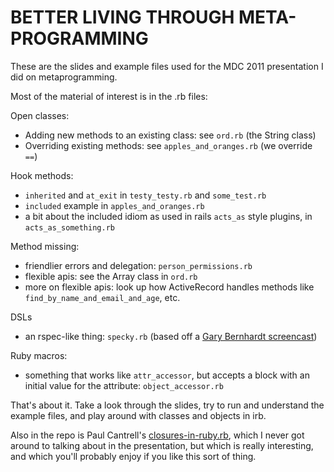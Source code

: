BETTER LIVING THROUGH META-PROGRAMMING
======================================

These are the slides and example files used for the MDC 2011
presentation I did on metaprogramming.

Most of the material of interest is in the .rb files:

Open classes:

 *  Adding new methods to an existing class: see `ord.rb` (the String class)
 *  Overriding existing methods: see `apples_and_oranges.rb` (we override `==`)

Hook methods:

*  `inherited` and `at_exit` in `testy_testy.rb` and `some_test.rb`
*  `included` example in `apples_and_oranges.rb`
*  a bit about the included idiom as used in rails `acts_as` style plugins, 
   in `acts_as_something.rb`

Method missing:

*  friendlier errors and delegation: `person_permissions.rb`
*  flexible apis: see the Array class in `ord.rb`
*  more on flexible apis: look up how ActiveRecord handles methods like
   `find_by_name_and_email_and_age`, etc.

DSLs

*  an rspec-like thing: `specky.rb` (based off a [Gary Bernhardt
   screencast](https://www.destroyallsoftware.com/screencasts/catalog/building-rspec-from-scratch))

Ruby macros:

*  something that works like `attr_accessor`, but accepts a block with an
   initial value for the attribute: `object_accessor.rb`

That's about it. Take a look through the slides, try to run and
understand the example files, and play around with classes and objects
in irb.

Also in the repo is Paul Cantrell's
[closures-in-ruby.rb](http://innig.net/software/ruby/closures-in-ruby.rb),
which I never got around to talking about in the presentation, but which is really interesting, and which
you'll probably enjoy if you like this sort of thing.
